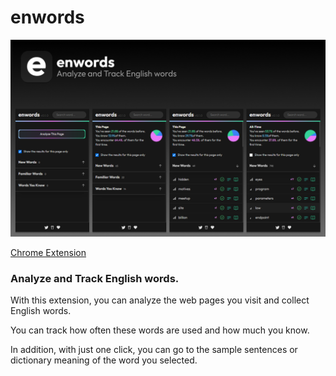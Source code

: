 # enwords

![Preview](/preview.png)

[Chrome Extension](https://chrome.google.com/webstore/detail/enwords/bedjeeodflcfhocleonmdfhgndmfodfj)

### Analyze and Track English words.

With this extension, you can analyze the web pages you visit and collect English words.

You can track how often these words are used and how much you know.

In addition, with just one click, you can go to the sample sentences or dictionary meaning of the word you selected.
